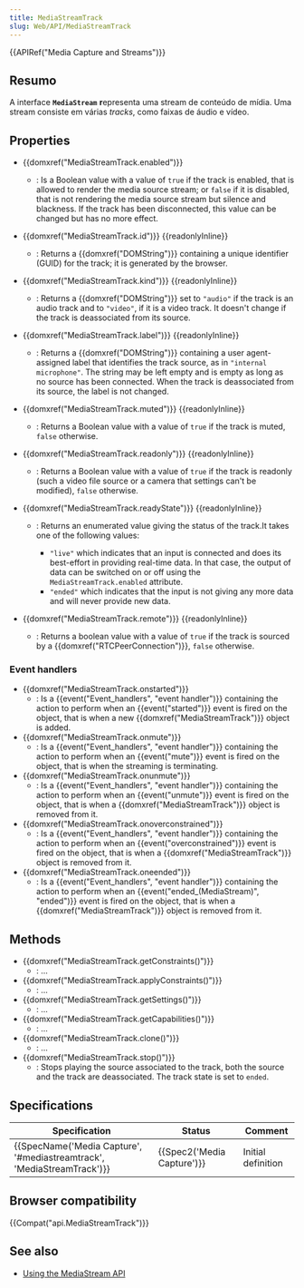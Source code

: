 ```yaml
---
title: MediaStreamTrack
slug: Web/API/MediaStreamTrack
---
```


{{APIRef("Media Capture and Streams")}}

## Resumo

A interface **`MediaStream`** **r**epresenta uma stream de conteúdo de mídia. Uma stream consiste em várias _tracks_, como faixas de áudio e vídeo.

## Properties

- {{domxref("MediaStreamTrack.enabled")}}
  - : Is a Boolean value with a value of `true` if the track is enabled, that is allowed to render the media source stream; or `false` if it is disabled, that is not rendering the media source stream but silence and blackness. If the track has been disconnected, this value can be changed but has no more effect.
- {{domxref("MediaStreamTrack.id")}} {{readonlyInline}}
  - : Returns a {{domxref("DOMString")}} containing a unique identifier (GUID) for the track; it is generated by the browser.
- {{domxref("MediaStreamTrack.kind")}} {{readonlyInline}}
  - : Returns a {{domxref("DOMString")}} set to `"audio"` if the track is an audio track and to `"video"`, if it is a video track. It doesn't change if the track is deassociated from its source.
- {{domxref("MediaStreamTrack.label")}} {{readonlyInline}}
  - : Returns a {{domxref("DOMString")}} containing a user agent-assigned label that identifies the track source, as in `"internal microphone"`. The string may be left empty and is empty as long as no source has been connected. When the track is deassociated from its source, the label is not changed.
- {{domxref("MediaStreamTrack.muted")}} {{readonlyInline}}
  - : Returns a Boolean value with a value of `true` if the track is muted, `false` otherwise.
- {{domxref("MediaStreamTrack.readonly")}} {{readonlyInline}}
  - : Returns a Boolean value with a value of `true` if the track is readonly (such a video file source or a camera that settings can't be modified), `false` otherwise.
- {{domxref("MediaStreamTrack.readyState")}} {{readonlyInline}}

  - : Returns an enumerated value giving the status of the track.It takes one of the following values:

    - `"live"` which indicates that an input is connected and does its best-effort in providing real-time data. In that case, the output of data can be switched on or off using the `MediaStreamTrack.enabled` attribute.
    - `"ended"` which indicates that the input is not giving any more data and will never provide new data.

- {{domxref("MediaStreamTrack.remote")}} {{readonlyInline}}
  - : Returns a boolean value with a value of `true` if the track is sourced by a {{domxref("RTCPeerConnection")}}, `false` otherwise.

### Event handlers

- {{domxref("MediaStreamTrack.onstarted")}}
  - : Is a {{event("Event_handlers", "event handler")}} containing the action to perform when an {{event("started")}} event is fired on the object, that is when a new {{domxref("MediaStreamTrack")}} object is added.
- {{domxref("MediaStreamTrack.onmute")}}
  - : Is a {{event("Event_handlers", "event handler")}} containing the action to perform when an {{event("mute")}} event is fired on the object, that is when the streaming is terminating.
- {{domxref("MediaStreamTrack.onunmute")}}
  - : Is a {{event("Event_handlers", "event handler")}} containing the action to perform when an {{event("unmute")}} event is fired on the object, that is when a {{domxref("MediaStreamTrack")}} object is removed from it.
- {{domxref("MediaStreamTrack.onoverconstrained")}}
  - : Is a {{event("Event_handlers", "event handler")}} containing the action to perform when an {{event("overconstrained")}} event is fired on the object, that is when a {{domxref("MediaStreamTrack")}} object is removed from it.
- {{domxref("MediaStreamTrack.oneended")}}
  - : Is a {{event("Event_handlers", "event handler")}} containing the action to perform when an {{event("ended_(MediaStream)", "ended")}} event is fired on the object, that is when a {{domxref("MediaStreamTrack")}} object is removed from it.

## Methods

- {{domxref("MediaStreamTrack.getConstraints()")}}
  - : …
- {{domxref("MediaStreamTrack.applyConstraints()")}}
  - : …
- {{domxref("MediaStreamTrack.getSettings()")}}
  - : …
- {{domxref("MediaStreamTrack.getCapabilities()")}}
  - : …
- {{domxref("MediaStreamTrack.clone()")}}
  - : …
- {{domxref("MediaStreamTrack.stop()")}}
  - : Stops playing the source associated to the track, both the source and the track are deassociated. The track state is set to `ended`.

## Specifications

| Specification                                                                                | Status                               | Comment            |
| -------------------------------------------------------------------------------------------- | ------------------------------------ | ------------------ |
| {{SpecName('Media Capture', '#mediastreamtrack', 'MediaStreamTrack')}} | {{Spec2('Media Capture')}} | Initial definition |

## Browser compatibility

{{Compat("api.MediaStreamTrack")}}

## See also

- [Using the MediaStream API](/pt-BR/docs/WebRTC/MediaStream_API)
